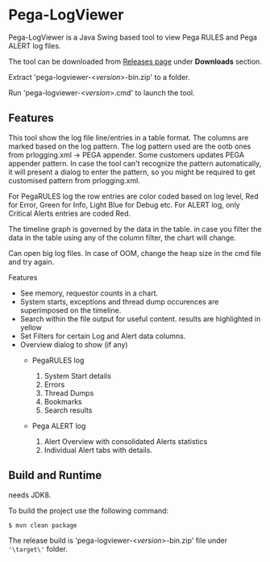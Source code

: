 Pega-LogViewer
==============
Pega-LogViewer is a Java Swing based tool to view Pega RULES and Pega ALERT log files.

The tool can be downloaded from [Releases page](https://github.com/pegasystems/pega-logviewer/releases) under **Downloads** section.

Extract 'pega-logviewer-<*version*>-bin.zip' to a folder.

Run 'pega-logviewer-<*version*>.cmd' to launch the tool.

Features
----------
This tool show the log file line/entries in a table format. The columns are marked based on the log pattern.
The log pattern used are the ootb ones from prlogging.xml -> PEGA appender.
Some customers updates PEGA appender pattern.
In case the tool can't recognize the pattern automatically, it will present a dialog to enter the pattern,
so you might be required to get customised pattern from prlogging.xml.
 
For PegaRULES log the row entries are color coded based on log level, Red for Error, Green for Info, Light Blue for Debug etc.
For ALERT log, only Critical Alerts entries are coded Red.
 
The timeline graph is governed by the data in the table. in case you filter the data in the table using any of the column filter, the chart will change.

Can open big log files. In case of OOM, change the heap size in the cmd file and try again.

Features
  * See memory, requestor counts in a chart.
  * System starts, exceptions and thread dump occurences are superimposed on the timeline.
  * Search within the file output for useful content. results are highlighted in yellow
  * Set Filters for certain Log and Alert data columns.
  * Overview dialog to show (if any)
	+ PegaRULES log
		1. System Start details
		1. Errors
		1. Thread Dumps
		1. Bookmarks
		1. Search results
	
	+ Pega ALERT log
		1. Alert Overview with consolidated Alerts statistics
		1. Individual Alert tabs with details.
	
	
Build and Runtime
-----
needs JDK8.

To build the project use the following command:
```
$ mvn clean package
```

The release build is 'pega-logviewer-<*version*>-bin.zip' file under `'\target\'` folder.
